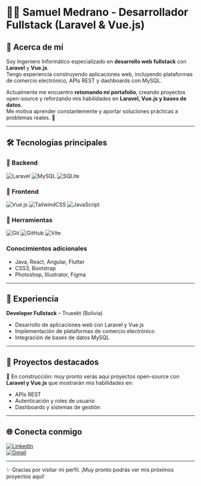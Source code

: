 # 👨‍💻 Samuel Medrano - Desarrollador Fullstack (Laravel & Vue.js)

## 💫 Acerca de mí
Soy Ingeniero Informático especializado en **desarrollo web fullstack** con **Laravel** y **Vue.js**.  
Tengo experiencia construyendo aplicaciones web, incluyendo plataformas de comercio electrónico, APIs REST y dashboards con MySQL.  

Actualmente me encuentro **retomando mi portafolio**, creando proyectos open-source y reforzando mis habilidades en **Laravel, Vue.js y bases de datos**.  
Me motiva aprender constantemente y aportar soluciones prácticas a problemas reales. 🚀

---

## 🛠 Tecnologías principales

### 🔹 Backend
![Laravel](https://img.shields.io/badge/laravel-%23FF2D20.svg?style=for-the-badge&logo=laravel&logoColor=white)
![MySQL](https://img.shields.io/badge/mysql-%2300f.svg?style=for-the-badge&logo=mysql&logoColor=white)
![SQLite](https://img.shields.io/badge/sqlite-%2307405e.svg?style=for-the-badge&logo=sqlite&logoColor=white)

### 🔹 Frontend
![Vue.js](https://img.shields.io/badge/vue.js-%2335495e.svg?style=for-the-badge&logo=vuedotjs&logoColor=%234FC08D)
![TailwindCSS](https://img.shields.io/badge/tailwindcss-%2338B2AC.svg?style=for-the-badge&logo=tailwind-css&logoColor=white)
![JavaScript](https://img.shields.io/badge/javascript-%23323330.svg?style=for-the-badge&logo=javascript&logoColor=%23F7DF1E)

### 🔹 Herramientas
![Git](https://img.shields.io/badge/git-%23F05033.svg?style=for-the-badge&logo=git&logoColor=white)
![GitHub](https://img.shields.io/badge/github-%23121011.svg?style=for-the-badge&logo=github&logoColor=white)
![Vite](https://img.shields.io/badge/vite-%23646CFF.svg?style=for-the-badge&logo=vite&logoColor=white)


### Conocimientos adicionales
- Java, React, Angular, Flutter  
- CSS3, Bootstrap  
- Photoshop, Illustrator, Figma  

---

## 💼 Experiencia
**Developer Fullstack** – Trueekt (Bolivia)  
- Desarrollo de aplicaciones web con Laravel y Vue.js  
- Implementación de plataformas de comercio electrónico  
- Integración de bases de datos MySQL  

---

## 🚀 Proyectos destacados
📌 En construcción: muy pronto verás aquí proyectos open-source con **Laravel y Vue.js** que mostrarán mis habilidades en:  
- APIs REST  
- Autenticación y roles de usuario  
- Dashboards y sistemas de gestión  

---

## 🌐 Conecta conmigo
[![LinkedIn](https://img.shields.io/badge/LinkedIn-%230077B5.svg?logo=linkedin&logoColor=white)](https://linkedin.com/in/samuel-medrano-47359111a)  
[![Gmail](https://img.shields.io/badge/Gmail-D14836?logo=gmail&logoColor=white)](mailto:samuelmedrano96@gmail.com)  

---
✨ Gracias por visitar mi perfil. ¡Muy pronto podrás ver mis próximos proyectos aquí!
